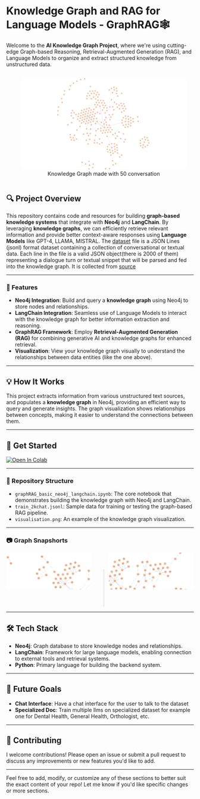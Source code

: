# Knowledge Graph and RAG for Language Models - GraphRAG🕸️

Welcome to the **AI Knowledge Graph Project**, where we're using cutting-edge Graph-based Reasoning, Retrieval-Augmented Generation (RAG), and Language Models to organize and extract structured knowledge from unstructured data.
<p align="center">
  <figure style="display: inline-block; margin-right: 20px;">
    <img src="./visualisation.png" alt="Knowledge Graph Visual" />
    <figcaption align="center">Knowledge Graph made with 50 conversation</figcaption>
  </figure>
</p>
<!-- ![Knowledge Graph Visual](./visualisation.png) -->

## 🔍 Project Overview

This repository contains code and resources for building **graph-based knowledge systems** that integrate with **Neo4j** and **LangChain**. By leveraging **knowledge graphs**, we can efficiently retrieve relevant information and provide better context-aware responses using **Language Models** like GPT-4, LLAMA, MISTRAL. The  [dataset](./train_2kchat.jsonl) file is a JSON Lines (jsonl) format dataset containing a collection of conversational or textual data. Each line in the file is a valid JSON object(there is 2000 of them) representing a dialogue turn or textual snippet that will be parsed and fed into the knowledge graph. It is collected from [source](https://www.askadoctor24x7.com/community)

---

### 📜 Features

- **Neo4j Integration**: Build and query a **knowledge graph** using Neo4j to store nodes and relationships.
- **LangChain Integration**: Seamless use of Language Models to interact with the knowledge graph for better information extraction and reasoning.
- **GraphRAG Framework**: Employ **Retrieval-Augmented Generation (RAG)** for combining generative AI and knowledge graphs for enhanced retrieval.
- **Visualization**: View your knowledge graph visually to understand the relationships between data entities (like the one above).
  
---

## 💡 How It Works

This project extracts information from various unstructured text sources, and populates a **knowledge graph** in Neo4j, providing an efficient way to query and generate insights. The graph visualization shows relationships between concepts, making it easier to understand the connections between them.

---

## 🚀 Get Started

   [![Open In Colab](https://colab.research.google.com/assets/colab-badge.svg)](https://colab.research.google.com/github/Om-Tiwari/GraphRAG-chatDoctor/blob/main/GRAPH_RAG.ipynb)

---

### 📂 Repository Structure

- `graphRAG_basic_neo4j_langchain.ipynb`: The core notebook that demonstrates building the knowledge graph with Neo4j and LangChain.
- `train_2kchat.jsonl`: Sample data for training or testing the graph-based RAG pipeline.
- `visualisation.png`: An example of the knowledge graph visualization.

---

### 📷 Graph Snapshorts

<p align="center">
  <img src="./visualisation_section_1.png" alt="Knowledge Graph Visual" width="45%" style="margin-right: 20px;"/>
  <span style="display:inline-block; width: 1px; background-color: #ccc; height: 100px; vertical-align: middle; margin: 0 10px;"></span>
  <img src="./visualisation_section.png" alt="Knowledge Graph Visual" width="45%" />
</p>


---

## 🛠️ Tech Stack

- **Neo4j**: Graph database to store knowledge nodes and relationships.
- **LangChain**: Framework for large language models, enabling connection to external tools and retrieval systems.
- **Python**: Primary language for building the backend system.

---

## 🎯 Future Goals
- **Chat Interface**: Have a chat interface for the user to talk to the dataset
- **Specialized Doc**: Train multiple llms on specialized dataset for example one for Dental Health, General Health, Orthologist, etc.

---

## 🤝 Contributing

I welcome contributions! Please open an issue or submit a pull request to discuss any improvements or new features you'd like to add.

---

Feel free to add, modify, or customize any of these sections to better suit the exact content of your repo! Let me know if you'd like specific changes or more sections.
